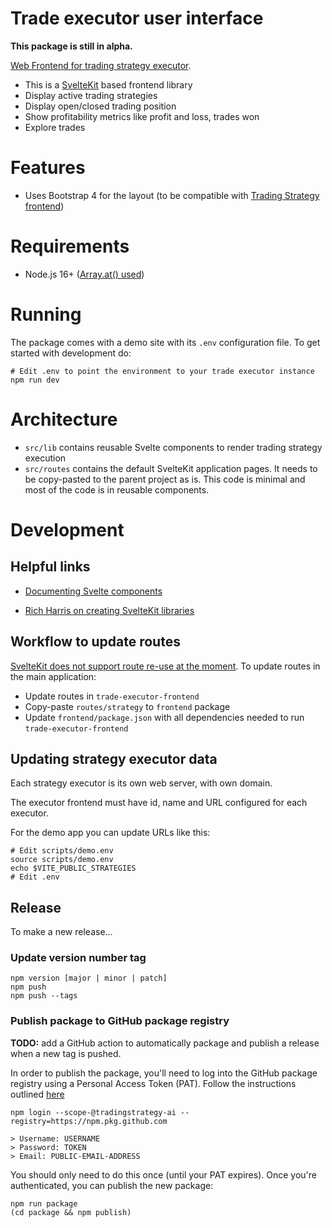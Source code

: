 # Trade executor user interface

**This package is still in alpha.**

[Web Frontend for trading strategy executor](https://github.com/tradingstrategy-ai/trade-executor).

- This is a [SvelteKit](https://kit.svelte.dev/) based frontend library
- Display active trading strategies
- Display open/closed trading position
- Show profitability metrics like profit and loss, trades won
- Explore trades

# Features

- Uses Bootstrap 4 for the layout (to be compatible with [Trading Strategy frontend](https://github.com/tradingstrategy-ai/frontend))

# Requirements

- Node.js 16+ ([Array.at() used](https://developer.mozilla.org/en-US/docs/Web/JavaScript/Reference/Global_Objects/Array/at))

# Running

The package comes with a demo site with its `.env` configuration file.
To get started with development do:

```
# Edit .env to point the environment to your trade executor instance
npm run dev
```

# Architecture

- `src/lib` contains reusable Svelte components to render trading strategy execution
- `src/routes` contains the default SvelteKit application pages. It needs to be copy-pasted to the parent project as is.
  This code is minimal and most of the code is in reusable components.

# Development

## Helpful links

- [Documenting Svelte components](https://svelte.dev/faq#how-do-i-document-my-components)

- [Rich Harris on creating SvelteKit libraries](https://www.youtube.com/watch?v=qD6Pmp45sO4&t=30s)

## Workflow to update routes

[SvelteKit does not support route re-use at the moment](https://stackoverflow.com/questions/71728342/creating-sveltekit-library-with-reusable-routes).
To update routes in the main application:

- Update routes in `trade-executor-frontend`
- Copy-paste `routes/strategy` to `frontend` package
- Update `frontend/package.json` with all dependencies needed to run `trade-executor-frontend`

## Updating strategy executor data

Each strategy executor is its own web server, with own domain.

The executor frontend must have id, name and URL configured for each executor.

For the demo app you can update URLs like this:

```shell
# Edit scripts/demo.env
source scripts/demo.env
echo $VITE_PUBLIC_STRATEGIES
# Edit .env
```

## Release

To make a new release…

### Update version number tag

```shell
npm version [major | minor | patch]
npm push
npm push --tags
```

### Publish package to GitHub package registry

**TODO:** add a GitHub action to automatically package and publish a release
when a new tag is pushed.

In order to publish the package, you'll need to log into the GitHub package
registry using a Personal Access Token (PAT). Follow the instructions outlined
[here](https://docs.github.com/en/packages/working-with-a-github-packages-registry/working-with-the-npm-registry#authenticating-with-a-personal-access-token)

```shell
npm login --scope-@tradingstrategy-ai --registry=https://npm.pkg.github.com

> Username: USERNAME
> Password: TOKEN
> Email: PUBLIC-EMAIL-ADDRESS
```

You should only need to do this once (until your PAT expires). Once you're
authenticated, you can publish the new package:

```
npm run package
(cd package && npm publish)
```
